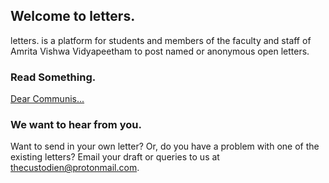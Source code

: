 ## Welcome to letters.

letters. is a platform for students and members of the faculty and staff of Amrita Vishwa Vidyapeetham to post named or anonymous open letters.

### Read Something.

[Dear Communis...](/posts/post1.md)

### We want to hear from you.

Want to send in your own letter? Or, do you have a problem with one of the existing letters? Email your draft or queries to us at [thecustodien@protonmail.com](thecustodien@protonmail.com).
